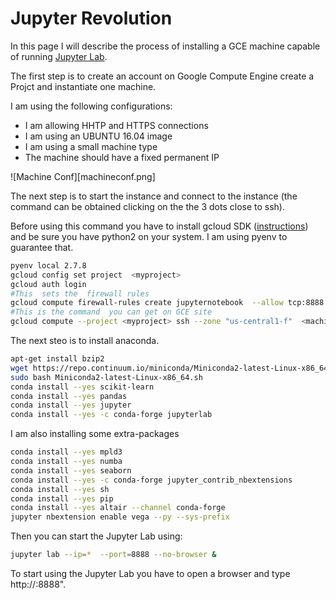 # Jupyter Revolution

In this  page I will describe the process of installing a GCE machine capable of running 
[Jupyter  Lab](https://github.com/jupyterlab/jupyterlab).  

The first step  is to create  an  account on Google Compute Engine create a Projct 
and  instantiate one machine.

I am  using  the following  configurations:

-  I am allowing HHTP and HTTPS  connections
-  I am  using an UBUNTU 16.04 image  
-  I am using  a small machine type
-  The machine should  have a  fixed permanent IP

![Machine Conf][machineconf.png]

The next step  is to start the instance and connect to the instance  (the command can be obtained clicking on the 
the 3 dots close to ssh). 

Before using this command you have to install  gcloud SDK ([instructions](https://cloud.google.com/sdk/downloads)) and be sure you have
python2 on your system.  I am using pyenv to guarantee that. 





```bash 
pyenv local 2.7.8
gcloud config set project  <myproject>
gcloud auth login
#This  sets the  firewall rules
gcloud compute firewall-rules create jupyternotebook  --allow tcp:8888  --source-ranges=0.0.0.0/0 --description="allows connections to jupyter server"
#This is the command  you can get on GCE site
gcloud compute --project <myproject> ssh --zone "us-central1-f"  <machinetype>
```

The next steo is to install anaconda. 

```bash 
apt-get install bzip2
wget https://repo.continuum.io/miniconda/Miniconda2-latest-Linux-x86_64.sh
sudo bash Miniconda2-latest-Linux-x86_64.sh
conda install --yes scikit-learn
conda install --yes pandas
conda install --yes jupyter
conda install --yes -c conda-forge jupyterlab
```

I am also  installing some extra-packages

```bash
conda install --yes mpld3
conda install --yes numba
conda install --yes seaborn
conda install --yes -c conda-forge jupyter_contrib_nbextensions
conda install --yes sh
conda install --yes pip
conda install --yes altair --channel conda-forge
jupyter nbextension enable vega --py --sys-prefix
```

Then you can start the Jupyter Lab  using:

```bash
jupyter lab --ip=*  --port=8888 --no-browser &
```

To start using the  Jupyter Lab  you have to open a browser and  type
http://<yourgcefixedip>:8888". 



